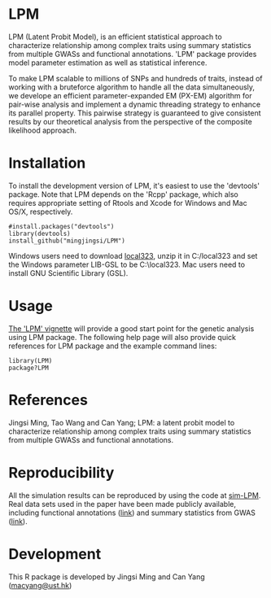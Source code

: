 LPM
===

LPM (Latent Probit Model), is an efficient statistical approach to characterize relationship among complex traits using summary statistics from multiple GWASs and functional annotations. 'LPM' package provides model parameter estimation as well as statistical inference.

To make LPM scalable to millions of SNPs and hundreds of traits, instead of working with a bruteforce algorithm to handle all the data simultaneously, we develope an efficient parameter-expanded EM (PX-EM) algorithm for pair-wise analysis and implement a dynamic threading strategy to enhance its parallel property. This pairwise strategy is guaranteed to give consistent results by our theoretical analysis from the perspective of the composite likelihood approach.

Installation
===========

To install the development version of LPM, it's easiest to use the 'devtools' package. Note that LPM depends on the 'Rcpp' package, which also requires appropriate setting of Rtools and Xcode for Windows and Mac OS/X, respectively.

```
#install.packages("devtools")
library(devtools)
install_github("mingjingsi/LPM")
```

Windows users need to download [local323](http://www.stats.ox.ac.uk/pub/Rtools/goodies/multilib/local323.zip), unzip it in C:/local323 and set the Windows parameter LIB-GSL to be C:\local323. Mac users need to install GNU Scientific Library (GSL).

Usage
===========

[The 'LPM' vignette](https://github.com/mingjingsi/LPM/blob/master/inst/doc/LPM_package.pdf?raw=true) will provide a good start point for the genetic analysis using LPM package. The following help page will also provide quick references for LPM package and the example command lines:

```
library(LPM)
package?LPM
```

References
==========

Jingsi Ming, Tao Wang and Can Yang; LPM: a latent probit model to characterize relationship among complex traits using summary statistics from multiple GWASs and functional annotations.


Reproducibility
==========

All the simulation results can be reproduced by using the code at [sim-LPM](https://github.com/mingjingsi/sim-LPM). Real data sets used in the paper have been made publicly available, including functional annotations ([link](https://drive.google.com/file/d/1Jn_MEDJVZR16UB3lXFjNjAuQDCKECfUw/view)) and summary statistics from GWAS ([link](https://drive.google.com/file/d/1vXZX1l5IWXEx9De0psprR5GCniI3VG0l/view)).


Development
==========

This R package is developed by Jingsi Ming and Can Yang (macyang@ust.hk)
